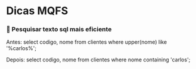 # Dicas MQFS

### 🚩 Pesquisar texto sql mais eficiente

Antes: select codigo, nome from clientes where upper(nome) like '%carlos%';

Depois: select codigo, nome from clientes where nome containing 'carlos';
